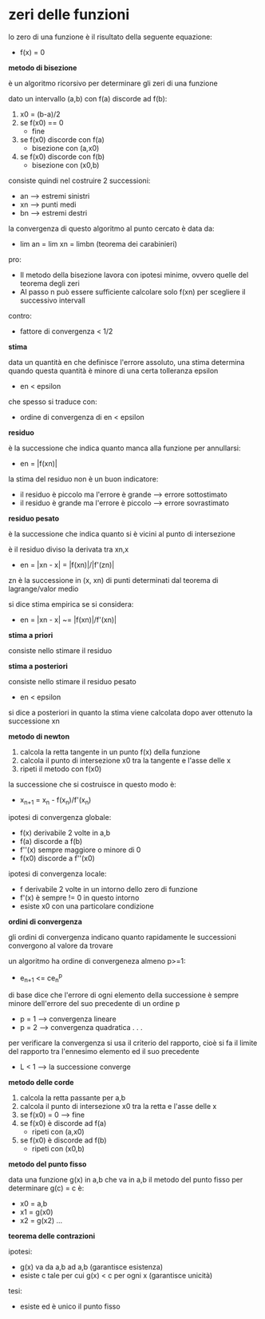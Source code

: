 # zeri delle funzioni

lo zero di una funzione è il risultato della seguente equazione:
* f(x) = 0

**metodo di bisezione**

è un algoritmo ricorsivo per determinare gli zeri di una funzione

dato un intervallo (a,b) con f(a) discorde ad f(b):
1. x0 = (b-a)/2
2. se f(x0) == 0
    * fine
3. se f(x0) discorde con f(a)
    * bisezione con (a,x0)
4. se f(x0) discorde con f(b)
    * bisezione con (x0,b)

consiste quindi nel costruire 2 successioni:
* an --> estremi sinistri
* xn --> punti medi
* bn --> estremi destri

la convergenza di questo algoritmo al punto cercato è data da:
* lim an = lim xn = limbn (teorema dei carabinieri)

pro:
* Il metodo della bisezione lavora con ipotesi minime, ovvero quelle del teorema degli zeri
* Al passo n può essere sufficiente calcolare solo f(xn) per scegliere il successivo intervall

contro:
* fattore di convergenza < 1/2

**stima**

data un quantità en che definisce l'errore assoluto, una stima determina quando questa quantità è minore di una certa tolleranza epsilon
* en < epsilon

che spesso si traduce con:
* ordine di convergenza di en < epsilon

**residuo**

è la successione che indica quanto manca alla funzione per annullarsi:
* en = |f(xn)|

la stima del residuo non è un buon indicatore:
* il residuo è piccolo ma l'errore è grande --> errore sottostimato
* il residuo è grande ma l'errore è piccolo --> errore sovrastimato

**residuo pesato**

è la successione che indica quanto si è vicini al punto di intersezione

è il residuo diviso la derivata tra xn,x
* en = |xn - x| =  |f(xn)|/|f'(zn)| 

zn è la successione in (x, xn) di punti determinati dal teorema di lagrange/valor medio

si dice stima empirica se si considera:
* en = |xn - x| ~= |f(xn)|/f'(xn)|

**stima a priori**

consiste nello stimare il residuo

**stima a posteriori**

consiste nello stimare il residuo pesato
* en < epsilon

si dice a posteriori in quanto la stima viene calcolata dopo aver ottenuto la successione xn

**metodo di newton**

1. calcola la retta tangente in un punto f(x) della funzione
2. calcola il punto di intersezione x0 tra la tangente e l'asse delle x
3. ripeti il metodo con f(x0)

la successione che si costruisce in questo modo è:
* x<sub>n+1</sub> = x<sub>n</sub> - f(x<sub>n</sub>)/f'(x<sub>n</sub>)

ipotesi di convergenza globale:
* f(x) derivabile 2 volte in a,b
* f(a) discorde a f(b)
* f''(x) sempre maggiore o minore di 0
* f(x0) discorde a f''(x0)  

ipotesi di convergenza locale:
* f derivabile 2 volte in un intorno dello zero di funzione
* f'(x) è sempre != 0 in questo intorno
* esiste x0 con una particolare condizione

**ordini di convergenza**

gli ordini di convergenza indicano quanto rapidamente le successioni convergono al valore da trovare

un algoritmo ha ordine di convergeneza almeno p>=1:
* e<sub>n+1</sub> <= ce<sub>n</sub><sup>p</sup>

di base dice che l'errore di ogni elemento della successione è sempre minore dell'errore del suo precedente di un ordine p

* p = 1 --> convergenza lineare
* p = 2 --> convergenza quadratica
.
.
.

per verificare la convergenza si usa il criterio del rapporto, cioè si fa il limite del rapporto tra l'ennesimo elemento ed il suo precedente
* L < 1 --> la successione converge

**metodo delle corde**

1. calcola la retta passante per a,b
2. calcola il punto di intersezione x0 tra la retta e l'asse delle x
3. se f(x0) = 0 --> fine
4. se f(x0) è discorde ad f(a)
    * ripeti con (a,x0)
5. se f(x0) è discorde ad f(b)
    * ripeti con (x0,b)


**metodo del punto fisso**

data una funzione g(x) in a,b che va in a,b il metodo del punto fisso per determinare g(c) = c è:
* x0 = a,b
* x1 = g(x0)
* x2 = g(x2)
...

**teorema delle contrazioni**

ipotesi:
* g(x) va da a,b ad a,b (garantisce esistenza)
* esiste c tale per cui g(x) < c per ogni x (garantisce unicità)

tesi:
* esiste ed è unico il punto fisso

